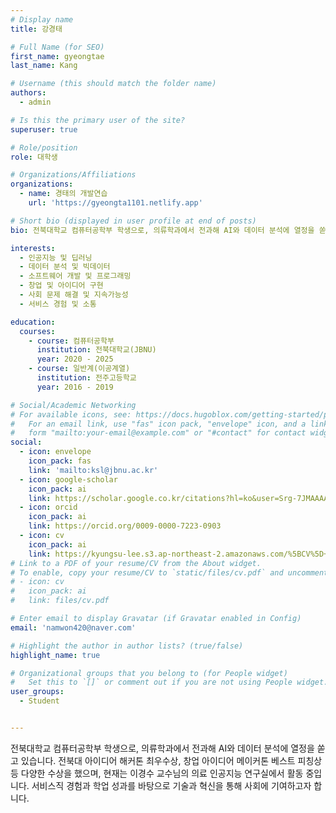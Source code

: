 ```yaml
---
# Display name
title: 강경태

# Full Name (for SEO)
first_name: gyeongtae
last_name: Kang

# Username (this should match the folder name)
authors:
  - admin

# Is this the primary user of the site?
superuser: true

# Role/position
role: 대학생

# Organizations/Affiliations
organizations:
  - name: 경태의 개발연습
    url: 'https://gyeongta1101.netlify.app'

# Short bio (displayed in user profile at end of posts)
bio: 전북대학교 컴퓨터공학부 학생으로, 의류학과에서 전과해 AI와 데이터 분석에 열정을 쏟고 있습니다. 전북대 아이디어 해커톤 최우수상, 창업 아이디어 메이커톤 베스트 피칭상 등 다양한 수상을 했으며, 현재는 이경수 교수님의 의료 인공지능 연구실에서 활동 중입니다. 서비스직 경험과 학업 성과를 바탕으로 기술과 혁신을 통해 사회에 기여하고자 합니다.

interests:
  - 인공지능 및 딥러닝
  - 데이터 분석 및 빅데이터
  - 소프트웨어 개발 및 프로그래밍
  - 창업 및 아이디어 구현
  - 사회 문제 해결 및 지속가능성
  - 서비스 경험 및 소통

education:
  courses:
    - course: 컴퓨터공학부
      institution: 전북대학교(JBNU)
      year: 2020 - 2025
    - course: 일반계(이공계열)
      institution: 전주고등학교
      year: 2016 - 2019

# Social/Academic Networking
# For available icons, see: https://docs.hugoblox.com/getting-started/page-builder/#icons
#   For an email link, use "fas" icon pack, "envelope" icon, and a link in the
#   form "mailto:your-email@example.com" or "#contact" for contact widget.
social:
  - icon: envelope
    icon_pack: fas
    link: 'mailto:ksl@jbnu.ac.kr'
  - icon: google-scholar
    icon_pack: ai
    link: https://scholar.google.co.kr/citations?hl=ko&user=Srg-7JMAAAAJ&view_op=list_works&authuser=3&gmla=AKKJWFdKkn6oOSodKydbVjFB9IpHqHHucjz06KnXACXkcsad_elmO3TnVclXh3i46QOPtpevNt2mKEReoILewOZrWPw38nBujERgFLA6D1JXhmVcGPzUiQU4Fg
  - icon: orcid
    icon_pack: ai
    link: https://orcid.org/0009-0000-7223-0903
  - icon: cv
    icon_pack: ai
    link: https://kyungsu-lee.s3.ap-northeast-2.amazonaws.com/%5BCV%5D+Kyungsu+Lee.pdf
# Link to a PDF of your resume/CV from the About widget.
# To enable, copy your resume/CV to `static/files/cv.pdf` and uncomment the lines below.
# - icon: cv
#   icon_pack: ai
#   link: files/cv.pdf

# Enter email to display Gravatar (if Gravatar enabled in Config)
email: 'namwon420@naver.com'

# Highlight the author in author lists? (true/false)
highlight_name: true

# Organizational groups that you belong to (for People widget)
#   Set this to `[]` or comment out if you are not using People widget.
user_groups:
  - Student


---
```


전북대학교 컴퓨터공학부 학생으로, 의류학과에서 전과해 AI와 데이터 분석에 열정을 쏟고 있습니다. 전북대 아이디어 해커톤 최우수상, 창업 아이디어 메이커톤 베스트 피칭상 등 다양한 수상을 했으며, 현재는 이경수 교수님의 의료 인공지능 연구실에서 활동 중입니다. 서비스직 경험과 학업 성과를 바탕으로 기술과 혁신을 통해 사회에 기여하고자 합니다.

